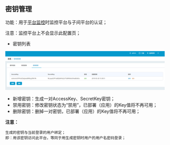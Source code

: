 ## 密钥管理

功能：用于[平台监控](/up_monitor/README.md)时监控平台与子间平台的认证；

注意：监控平台上不会显示此配置页；

* 密钥列表

![](/assets/V7.2.20190410112135.png)

* 新增密钥：生成一对AccessKey、SecretKey密钥；
* 禁用密钥：修改密钥状态为“禁用”，已部署（应用）的Key值将不再可用；
* 删除密钥：删掉一对密钥，已部署（应用）的Key值将不再可用；

**注意：**
```
生成的密钥与当前登录的用户绑定；
即：用该密钥访问此平台，等同于用生成密钥时用户的用户名密码登录；
```